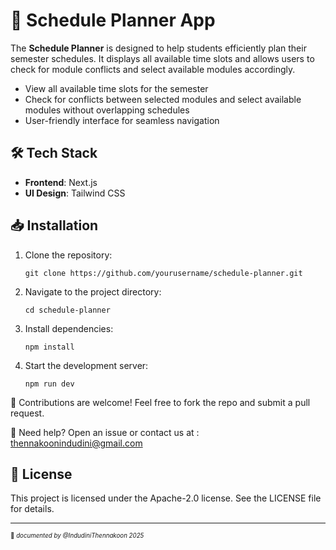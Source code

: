 # 📅 Schedule Planner App

The **Schedule Planner** is designed to help students efficiently plan their semester schedules. It displays all available time slots and allows users to check for module conflicts and select available modules accordingly.
-  View all available time slots for the semester
- Check for conflicts between selected modules and select available modules without overlapping schedules
- User-friendly interface for seamless navigation

## 🛠️ Tech Stack
- **Frontend**: Next.js
- **UI Design**: Tailwind CSS

## 📥 Installation
1. Clone the repository: 
   ```
   git clone https://github.com/yourusername/schedule-planner.git

   ```
2. Navigate to the project directory:
   ```
   cd schedule-planner
   ```
3. Install dependencies:
   ```
   npm install
   ```
4. Start the development server:
   ``` 
   npm run dev
   ```
🌟 Contributions are welcome! Feel free to fork the repo and submit a pull request.

📧 Need help? Open an issue or contact us at : thennakoonindudini@gmail.com

## 📄 License

This project is licensed under the  Apache-2.0 license. See the LICENSE file for details.


___________     
<sub><sup>📌 *documented by @IndudiniThennakoon 2025* </sup></sub>



